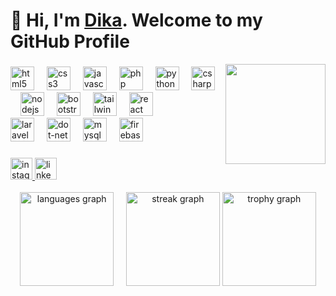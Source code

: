 # 👋 Hi, I'm [Dika](https://github.com/dikawp/). Welcome to my GitHub Profile

<img align="right" height="160" src="https://media1.tenor.com/m/k5ZMNTBHHDoAAAAC/skadi-arknights.gif"  />

###

<div align="left">
  <img src="https://cdn.simpleicons.org/html5/E34F26" height="38" alt="html5 logo"  />
  <img width="12" />
  <img src="https://cdn.simpleicons.org/css3/1572B6" height="38" alt="css3 logo"  />
  <img width="12" />
  <img src="https://cdn.simpleicons.org/javascript/F7DF1E" height="38" alt="javascript logo"  />
  <img width="12" />
  <img src="https://cdn.simpleicons.org/php/777BB4" height="38" alt="php logo"  />
  <img width="12" />
  <img src="https://cdn.jsdelivr.net/gh/devicons/devicon/icons/python/python-original.svg" height="38" alt="python logo"  />
  <img width="12" />
  <img src="https://skillicons.dev/icons?i=cs" height="38" alt="csharp logo"  />
  <img width="12" />
  <img src="https://cdn.simpleicons.org/nodedotjs/339933" height="38" alt="nodejs logo"  />
  <img width="12" />
  <img src="https://skillicons.dev/icons?i=bootstrap" height="38" alt="bootstrap logo"  />
  <img width="12" />
  <img src="https://cdn.simpleicons.org/tailwindcss/06B6D4" height="38" alt="tailwindcss logo"  />
  <img width="12" />
  <img src="https://cdn.simpleicons.org/react/61DAFB" height="38" alt="react logo"  />
  <img width="12" />
</div>
<div align="left">
  <img src="https://cdn.simpleicons.org/laravel/FF2D20" height="38" alt="laravel logo"  />
  <img width="12" />
  <img src="https://cdn.simpleicons.org/dotnet/512BD4" height="38" alt="dot-net logo"  />
  <img width="12" />
  <img src="https://cdn.simpleicons.org/mysql/4479A1" height="38" alt="mysql logo"  />
  <img width="12" />
  <img src="https://cdn.jsdelivr.net/gh/devicons/devicon/icons/firebase/firebase-plain.svg" height="38" alt="firebase logo"  />
</div>

###

<div align="left">
  <a href="https://www.instagram.com/dikawp_16/" target="_blank">
    <img src="https://img.shields.io/static/v1?message=Instagram&logo=instagram&label=&color=E4405F&logoColor=white&labelColor=&style=for-the-badge" height="35" alt="instagram logo"  />
  </a>
  <a href="https://www.linkedin.com/in/ramadika-wijaya-poetra-s-9b9b74221/" target="_blank">
    <img src="https://img.shields.io/static/v1?message=LinkedIn&logo=linkedin&label=&color=0077B5&logoColor=white&labelColor=&style=for-the-badge" height="35" alt="linkedin logo"  />
  </a>
</div>

<br clear="both">

<div align="center">
  <img src="https://github-readme-stats.vercel.app/api/top-langs?username=dikawp&locale=en&hide_title=true&layout=compact&card_width=320&langs_count=8&theme=dracula&hide_border=false&order=2" height="150" alt="languages graph"  /> &nbsp;&nbsp;&nbsp;
  <img src="https://streak-stats.demolab.com?user=dikawp&locale=en&mode=weekly&theme=dracula&hide_border=false&border_radius=5&date_format=M%20j%5B,%20Y%5D&order=3" height="150" alt="streak graph"  />
  <img src="https://github-profile-trophy.vercel.app?username=dikawp&theme=dracula&column=-1&row=1&margin-w=15&margin-h=15&no-bg=false&no-frame=false&order=4" height="150" alt="trophy graph"  />
</div>

###
